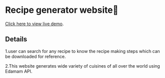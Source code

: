 # Recipe generator website🍔

 [Click here to view live demo]( https://saladilakshman.github.io/recipe-app/).

## Details
1.user can search for any recipe to know the recipe making steps which can be downloaded for reference.

2.This website generates wide variety of cuisines of all over the world using Edamam API.

